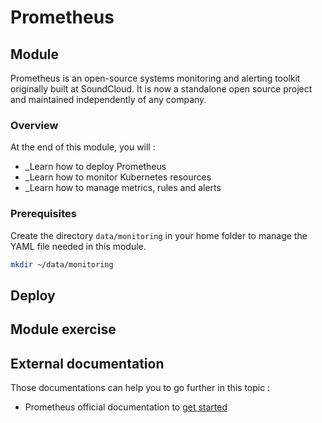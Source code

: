 # Prometheus

## Module

Prometheus is an open-source systems monitoring and alerting toolkit originally built at SoundCloud. It is now a standalone open source project and maintained independently of any company.

### Overview

At the end of this module, you will :

* \_Learn how to deploy Prometheus
* \_Learn how to monitor Kubernetes resources
* \_Learn how to manage metrics, rules and alerts

### Prerequisites

Create the directory `data/monitoring` in your home folder to manage the YAML file needed in this module.

```bash
mkdir ~/data/monitoring
```

## Deploy

## Module exercise

## External documentation

Those documentations can help you to go further in this topic :

* Prometheus official documentation to [get started](https://prometheus.io/docs/prometheus/latest/getting_started/)

